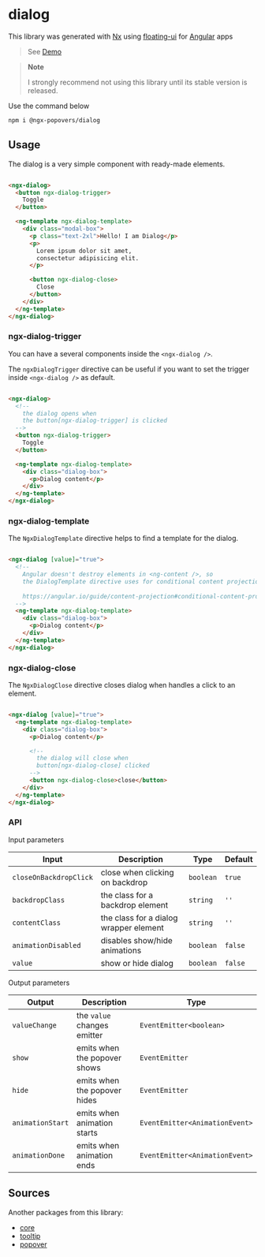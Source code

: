 # dialog

This library was generated with [Nx](https://nx.dev)
using [floating-ui](https://floating-ui.com/) for [Angular](https://angular.dev/) apps

> See [Demo](https://ngx-popovers.vercel.app/dialog)

> **Note**
>
> I strongly recommend not using this library until its stable version is released.
>

Use the command below

```bash
npm i @ngx-popovers/dialog
```

## Usage

The dialog is a very simple component with ready-made elements.

```html angular2html

<ngx-dialog>
  <button ngx-dialog-trigger>
    Toggle
  </button>

  <ng-template ngx-dialog-template>
    <div class="modal-box">
      <p class="text-2xl">Hello! I am Dialog</p>
      <p>
        Lorem ipsum dolor sit amet,
        consectetur adipisicing elit.
      </p>

      <button ngx-dialog-close>
        Close
      </button>
    </div>
  </ng-template>
</ngx-dialog>
```

### ngx-dialog-trigger

You can have a several components inside the `<ngx-dialog />`.

The `ngxDialogTrigger` directive can be useful
if you want to set the trigger inside `<ngx-dialog />` as default.

```html angular2html

<ngx-dialog>
  <!-- 
    the dialog opens when 
    the button[ngx-dialog-trigger] is clicked 
  -->
  <button ngx-dialog-trigger>
    Toggle
  </button>

  <ng-template ngx-dialog-template>
    <div class="dialog-box">
      <p>Dialog content</p>
    </div>
  </ng-template>
</ngx-dialog>
```

### ngx-dialog-template

The `NgxDialogTemplate` directive helps to find a template for the dialog.

```html angular2html

<ngx-dialog [value]="true">
  <!-- 
    Angular doesn't destroy elements in <ng-content />, so
    the DialogTemplate directive uses for conditional content projection.
    
    https://angular.io/guide/content-projection#conditional-content-projection
  -->
  <ng-template ngx-dialog-template>
    <div class="dialog-box">
      <p>Dialog content</p>
    </div>
  </ng-template>
</ngx-dialog>
```

### ngx-dialog-close

The `NgxDialogClose` directive closes dialog
when handles a click to an element.

```html angular2html

<ngx-dialog [value]="true">
  <ng-template ngx-dialog-template>
    <div class="dialog-box">
      <p>Dialog content</p>

      <!-- 
        the dialog will close when 
        button[ngx-dialog-close] clicked 
      -->
      <button ngx-dialog-close>close</button>
    </div>
  </ng-template>
</ngx-dialog>
```

### API

Input parameters

| Input                  | Description                            | Type      | Default |
|------------------------|----------------------------------------|-----------|---------|
| `closeOnBackdropClick` | close when clicking on backdrop        | `boolean` | `true`  |
| `backdropClass`        | the class for a backdrop element       | `string`  | `''`    |
| `contentClass`         | the class for a dialog wrapper element | `string`  | `''`    |
| `animationDisabled`    | disables show/hide animations          | `boolean` | `false` |
| `value`                | show or hide dialog                    | `boolean` | `false` |

Output parameters

| Output           | Description                  | Type                           |
|------------------|------------------------------|--------------------------------|
| `valueChange`    | the `value` changes emitter  | `EventEmitter<boolean>`        |
| `show`           | emits when the popover shows | `EventEmitter`                 |
| `hide`           | emits when the popover hides | `EventEmitter`                 |
| `animationStart` | emits when animation starts  | `EventEmitter<AnimationEvent>` |
| `animationDone`  | emits when animation ends    | `EventEmitter<AnimationEvent>` |

## Sources

Another packages from this library:

* [core](https://www.npmjs.com/package/@ngx-popovers/core)
* [tooltip](https://www.npmjs.com/package/@ngx-popovers/tooltip)
* [popover](https://www.npmjs.com/package/@ngx-popovers/popover)
